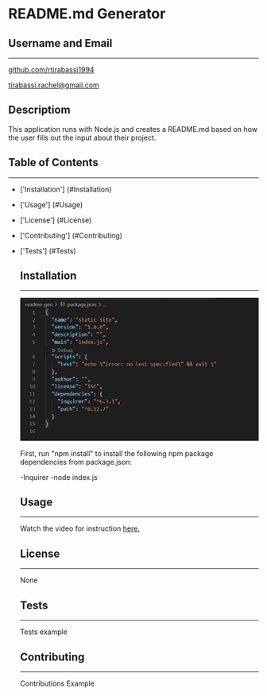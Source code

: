 
  
  # README.md Generator
  
  ## Username and Email
  ***
  [github.com/rtirabassi1994](github.com/rtirabassi1994)

  <tirabassi.rachel@gmail.com>
  
  ## Descriptiom
  This application runs with Node.js and creates a README.md based on how the user fills out the input about their project.

## Table of Contents
***
- ['Installation'] (#Installation) 
- ['Usage'] (#Usage)
- ['License'] (#License)
- ['Contributing'] (#Contributing)
- ['Tests'] (#Tests)
  

  ## Installation
  ***
  
  ![package.json example](packagejson.jpg "Installation Example")
  
  First, run "npm install" to install the following npm package dependencies from package.json:

  -Inquirer 
  -node index.js
  
  ## Usage
  ***
  Watch the video for instruction [here.](https://drive.google.com/file/d/1XADh0DLbJx28ajI5I17AutiP5sABIUg8/view)


  

  
  ## License
  ***
  None
  
  ## Tests
  ***
  Tests example

  ## Contributing
  ***
  Contributions Example

  

